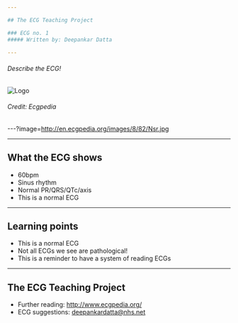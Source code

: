 ```yaml
---

## The ECG Teaching Project

### ECG no. 1
##### Written by: Deepankar Datta

---
```


###### Describe the ECG!

![Logo](http://en.ecgpedia.org/images/8/82/Nsr.jpg)

###### Credit: Ecgpedia

---?image=http://en.ecgpedia.org/images/8/82/Nsr.jpg

---

## What the ECG shows

- 60bpm
- Sinus rhythm
- Normal PR/QRS/QTc/axis
- This is a normal ECG

---

## Learning points

- This is a normal ECG
- Not all ECGs we see are pathological!
- This is a reminder to have a system of reading ECGs

---

## The ECG Teaching Project

- Further reading: http://www.ecgpedia.org/
- ECG suggestions: deepankardatta@nhs.net
